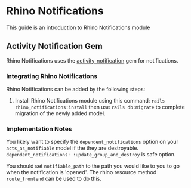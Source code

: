# Rhino Notifications

This guide is an introduction to Rhino Notifications module

## Activity Notification Gem

Rhino Notifications uses the [activity_notification](https://github.com/simukappu/activity_notification) gem for notifications.

### Integrating Rhino Notifications

Rhino Notifications can be added by the following steps:

1. Install Rhino Notifications module using this command: `rails rhino_notifications:install` then use `rails db:migrate` to complete migration of the newly added model.

### Implementation Notes

You likely want to specify the `dependent_notifications` option on your `acts_as_notifiable` model if the they are destroyable. `dependent_notifications: :update_group_and_destroy` is safe option.

You should set `notifiable_path` to the path you would like to you to go when the notification is 'opened'. The rhino resource method `route_frontend` can be used to do this.
